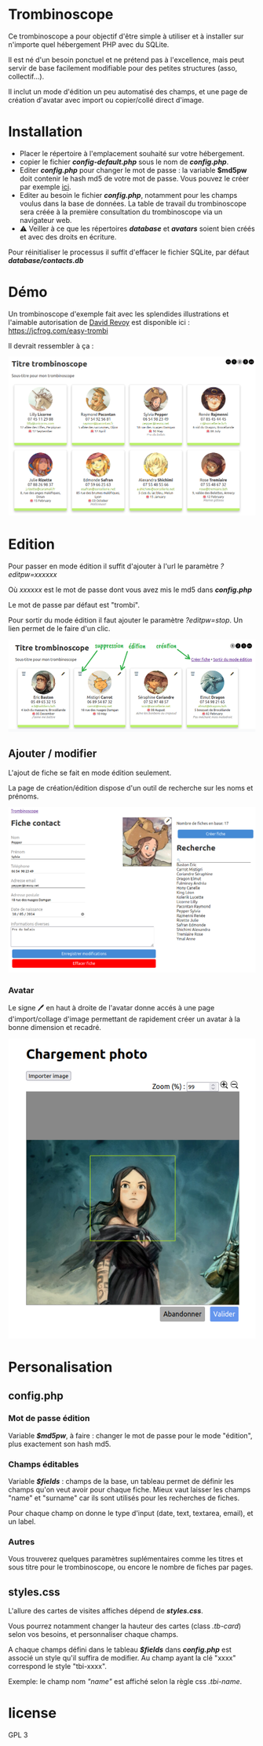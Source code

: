 # Trombinoscope

Ce trombinoscope a pour objectif d'être simple à utiliser et à installer sur n'importe quel hébergement PHP avec du SQLite.

Il est né d'un besoin ponctuel et ne prétend pas à l'excellence, mais  peut servir de base facilement modifiable pour des petites structures  (asso, collectif...).

Il inclut un mode d'édition un peu automatisé des champs, et une page de création d'avatar avec import ou copier/collé direct d'image.

# Installation

- Placer le répertoire à l'emplacement souhaité sur votre hébergement.
- copier le fichier ***config-default.php*** sous le nom de ***config.php***.
- Editer ***config.php*** pour changer le mot de passe : la variable **$md5pw** doit contenir le hash md5 de votre mot de passe. Vous pouvez le créer par exemple [ici](https://www.md5.fr/).
- Editer au besoin le fichier ***config.php***, notamment pour les champs voulus dans la base de données. La table de travail du trombinoscope sera créée à la première consultation du trombinoscope via un navigateur web.
- ⚠️ Veiller à ce que les répertoires ***database*** et ***avatars*** soient bien créés et avec des droits en écriture.

Pour réinitialiser le processus il suffit d'effacer le fichier SQLite, par défaut ***database/contacts.db***

# Démo

Un trombinoscope d'exemple fait avec les splendides illustrations et l'aimable autorisation de [David Revoy](https://www.davidrevoy.com/) est disponible ici : https://jcfrog.com/easy-trombi

Il devrait ressembler à ça :

![index trombinoscope](./doc/trombi-1.png)

# Edition

Pour passer en mode édition il suffit d'ajouter à l'url le paramètre *?editpw=xxxxxx*

Où *xxxxxx* est le mot de passe dont vous avez mis le md5 dans ***config.php***

Le mot de passe par défaut est "trombi".

Pour sortir du mode édition il faut ajouter le paramètre *?editpw=stop*. Un lien permet de le faire d'un clic.

![index edition](./doc/trombi-2.png)

## Ajouter / modifier

L'ajout de fiche se fait en mode édition seulement.

La page de création/édition dispose d'un outil de recherche sur les noms et prénoms. 

![index edition](./doc/trombi-3.png)


### Avatar

Le signe 🖊️ en haut à droite de l'avatar donne accés à une page d'import/collage d'image permettant de rapidement créer un avatar à la bonne dimension et recadré.

![index edition avatar](./doc/trombi-4.png)


# Personalisation

## config.php

### Mot de passe édition
Variable ***$md5pw***, à faire : changer le mot de passe pour le mode "édition", plus exactement son hash md5.
### Champs éditables
Variable ***$fields*** : champs de la base, un tableau permet de définir les champs qu'on veut avoir pour chaque fiche. Mieux vaut laisser les champs "name" et "surname" car ils sont utilisés pour les recherches de fiches.

Pour chaque champ on donne le type d'input (date, text, textarea, email), et un label.
### Autres

Vous trouverez quelques paramètres suplémentaires comme les titres et sous titre pour le trombinoscope, ou encore le nombre de fiches par pages.

## styles.css

L'allure des cartes de visites affiches dépend de ***styles.css***. 

Vous pourrez notamment changer la hauteur des cartes (class *.tb-card*) selon vos besoins, et personnaliser chaque champs.

A chaque champs défini dans le tableau ***$fields*** dans ***config.php*** est associé un style qu'il suffira de modifier. Au champ ayant la clé "xxxx" correspond le style "tbi-xxxx".

Exemple: le champ nom *"name"* est affiché selon la règle css *.tbi-name*.

# license

GPL 3
